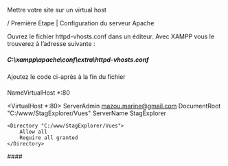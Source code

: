 Mettre votre site sur un virtual host

/ Première Etape | Configuration du serveur Apache

Ouvrez le fichier httpd-vhosts.conf dans un éditeur. Avec XAMPP vous le trouverez à l’adresse suivante :
##### C:\xampp\apache\conf\extra\httpd-vhosts.conf

Ajoutez le code ci-après à la fin du fichier

####
NameVirtualHost *:80

<VirtualHost *:80>
    ServerAdmin mazou.marine@gmail.com
    DocumentRoot "C:/www/StagExplorer/Vues"
    ServerName StagExplorer

    <Directory "C:/www/StagExplorer/Vues">
        Allow all
        Require all granted
    </Directory>

</VirtualHost>
####


